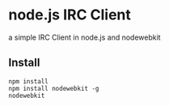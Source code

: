 # node.js IRC Client

a simple IRC Client in node.js and nodewebkit

## Install

```shell
npm install
npm install nodewebkit -g
nodewebkit
```